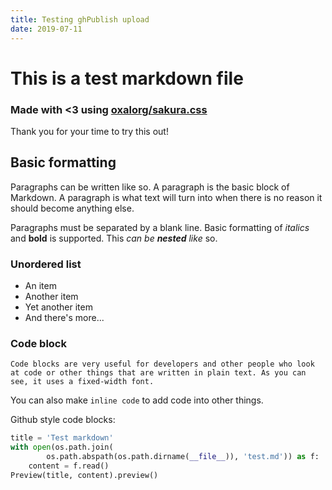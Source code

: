 ```yaml
---
title: Testing ghPublish upload
date: 2019-07-11
---
```



# This is a test markdown file

### Made with <3 using [oxalorg/sakura.css](https://github.com/oxalorg/sakura)

Thank you for your time to try this out!

## Basic formatting

Paragraphs can be written like so. A paragraph is the basic block of Markdown. A paragraph is what text will turn into when there is no reason it should become anything else.

Paragraphs must be separated by a blank line. Basic formatting of *italics* and **bold** is supported. This *can be **nested** like* so.

### Unordered list

* An item
* Another item
* Yet another item
* And there's more...

### Code block

    Code blocks are very useful for developers and other people who look at code or other things that are written in plain text. As you can see, it uses a fixed-width font.

You can also make `inline code` to add code into other things.

Github style code blocks:

```python
title = 'Test markdown'
with open(os.path.join(
        os.path.abspath(os.path.dirname(__file__)), 'test.md')) as f:
    content = f.read()
Preview(title, content).preview()
```


  [1]: http://daringfireball.net/projects/markdown/
  [2]: http://www.fileformat.info/info/unicode/char/2163/index.htm
  [3]: http://www.markitdown.net/
